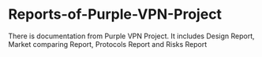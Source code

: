# Reports-of-Purple-VPN-Project
There is documentation from Purple VPN Project. It includes Design Report, Market comparing Report, Protocols Report and Risks Report 
